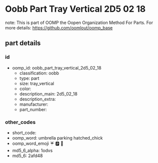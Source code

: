 # Oobb Part Tray Vertical 2D5 02 18  

note: This is part of OOMP the Oopen Organization Method For Parts. For more details: https://github.com/oomlout/oomp_base

##  part details





### id
* oomp_id: oobb_part_tray_vertical_2d5_02_18
  * classification: oobb
  * type: part
  * size: tray_vertical
  * color: 
  * description_main: 2d5_02_18
  * description_extra: 
  * manufacturer: 
  * part_number: 

### other_codes
* short_code: 
* oomp_word: umbrella parking hatched_chick
* oomp_word_emoji :umbrella: :parking: :hatched_chick:
* md5_6_alpha: 1odvs
* md5_6: 2afd48